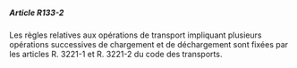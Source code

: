 ##### Article R133-2

Les règles relatives aux opérations de transport impliquant plusieurs opérations successives de chargement et de déchargement sont fixées par les articles R. 3221-1 et R. 3221-2 du code des transports.

